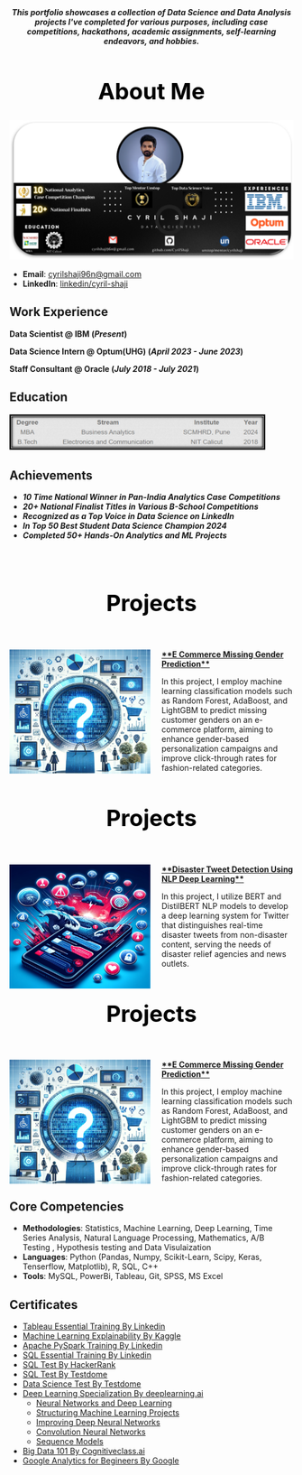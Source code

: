 <div align="center">
<strong><em>This portfolio showcases a collection of Data Science and Data Analysis projects I've completed for various purposes, including case competitions, hackathons, academic assignments, self-learning endeavors, and hobbies.</em></strong>
</div>


<h1 align="center" style="font-size: 40px; color: black; font-weight: bold;">About Me</h1>

![Portfolio Pic](Images/My_portfolio.png)

- **Email**: [cyrilshaji96n@gmail.com](cyrilshaji96n@gmail.com)
- **LinkedIn**: [linkedin/cyril-shaji](https://www.linkedin.com/in/cyril-shaji-22b933147/)

## Work Experience

**Data Scientist @ IBM (_Present_)**

**Data Science Intern @ Optum(UHG) (_April 2023 - June 2023_)**

**Staff Consultant @ Oracle (_July 2018 - July 2021_)**

       
## Education

<p align="left">
  <img src="Images/EDUCATION.png" width="90%" alt="Education Image">
</p>



## Achievements

 
- **_10 Time National Winner in Pan-India Analytics Case Competitions_**
- **_20+ National Finalist Titles in Various B-School Competitions_**
- **_Recognized as a Top Voice in Data Science on LinkedIn_**
- **_In Top 50 Best Student Data Science Champion 2024_**
- **_Completed 50+ Hands-On Analytics and ML Projects_**

<p>&nbsp;</p>

<h1 align="center" style="font-size: 40px; color: black; font-weight: bold;">Projects</h1>
<p>&nbsp;</p>

<div style="float: left; margin-right: 20px;">
  <img width="250" height="220" src="Images/Gender.png">
</div>
<strong><a href="https://github.com/CyrilShaji/Machine-Learning-Projects/blob/main/E%20Commerce%20Gender%20Prediction.ipynb">**E Commerce Missing Gender Prediction**</a></strong>

In this project, I employ machine learning classification models such as Random Forest, AdaBoost, and LightGBM to predict missing customer genders on an e-commerce platform, aiming to enhance gender-based personalization campaigns and improve click-through rates for fashion-related categories.





<h1 align="center" style="font-size: 40px; color: black; font-weight: bold;">Projects</h1>
<p>&nbsp;</p>

<div style="float: left; margin-right: 20px;">
  <img width="250" height="220" src="Images/Disaster.png">
</div>
<strong><a href="https://github.com/CyrilShaji/Deep-Learning-and-NLP-Projects/blob/main/Disaster%20Tweet%20Prediction%20NLP%20Deep%20Learning.ipynb">**Disaster Tweet Detection Using NLP Deep Learning**</a></strong>


In this project, I utilize BERT and DistilBERT NLP models to develop a deep learning system for Twitter that distinguishes real-time disaster tweets from non-disaster content, serving the needs of disaster relief agencies and news outlets.












<h1 align="center" style="font-size: 40px; color: black; font-weight: bold;">Projects</h1>
<p>&nbsp;</p>

<div style="float: left; margin-right: 20px;">
  <img width="250" height="220" src="Images/Gender.png">
</div>
<strong><a href="https://github.com/CyrilShaji/Machine-Learning-Projects/blob/main/E%20Commerce%20Gender%20Prediction.ipynb">**E Commerce Missing Gender Prediction**</a></strong>

In this project, I employ machine learning classification models such as Random Forest, AdaBoost, and LightGBM to predict missing customer genders on an e-commerce platform, aiming to enhance gender-based personalization campaigns and improve click-through rates for fashion-related categories.


## Core Competencies

- **Methodologies**: Statistics, Machine Learning, Deep Learning, Time Series Analysis, Natural Language Processing, Mathematics, A/B Testing , Hypothesis testing and Data Visulaization
- **Languages**: Python (Pandas, Numpy, Scikit-Learn, Scipy, Keras, Tenserflow, Matplotlib), R, SQL, C++
- **Tools**: MySQL, PowerBi, Tableau, Git, SPSS, MS Excel

## Certificates

- [Tableau Essential Training By Linkedin](https://github.com/archd3sai/Portfolio/blob/master/Certificates/CertificateOfCompletion_Tableau%20Essential%20Training%202020.1.pdf)
- [Machine Learning Explainability By Kaggle](https://github.com/archd3sai/Data-Science-Portfolio-Arch-Desai/blob/master/Certificates/Arch%20Desai%20-%20Machine%20Learning%20Explainability.png)
- [Apache PySpark Training By Linkedin](https://github.com/archd3sai/Data-Science-Portfolio-Arch-Desai/blob/master/Certificates/CertificateOfCompletion_Apache%20Pyspark%20By%20Example%20(2).pdf)
- [SQL Essential Training By Linkedin](https://github.com/archd3sai/Data-Science-Portfolio-Arch-Desai/blob/master/Certificates/CertificateOfCompletion_Sql%20Essential%20Training%202018%20(1).pdf)
- [SQL Test By HackerRank](https://www.hackerrank.com/certificates/c0cda4c2f1b5)
- [SQL Test By Testdome](https://www.testdome.com/cert/24cd496af7a24a8489a1fd5de791c392)
- [Data Science Test By Testdome](https://www.testdome.com/cert/124165d7386d4f76be84c240e0547bd3)
- [Deep Learning Specialization By deeplearning.ai](https://github.com/archd3sai/Data-Science-Portfolio-Arch-Desai/blob/master/Certificates/Deep%20Learning%20Specialization.pdf)
    - [Neural Networks and Deep Learning](https://github.com/archd3sai/Data-Science-Portfolio-Arch-Desai/blob/master/Certificates/Neural%20Networks%20and%20Deep%20Learning.pdf)
    - [Structuring Machine Learning Projects](https://github.com/archd3sai/Data-Science-Portfolio-Arch-Desai/blob/master/Certificates/Structuring%20Machine%20Learning%20Projects.pdf)
    - [Improving Deep Neural Networks](https://github.com/archd3sai/Data-Science-Portfolio-Arch-Desai/blob/master/Certificates/Improving%20Deep%20Neural%20Networks.pdf)
    - [Convolution Neural Networks](https://github.com/archd3sai/Data-Science-Portfolio-Arch-Desai/blob/master/Certificates/Convolutional%20Neural%20Networks.pdf)
    - [Sequence Models](https://github.com/archd3sai/Data-Science-Portfolio-Arch-Desai/blob/master/Certificates/Sequence%20Models.pdf)
- [Big Data 101 By Cognitiveclass.ai](https://courses.cognitiveclass.ai/certificates/bfc1df7e5d084a73b84223495263d0fe)
- [Google Analytics for Begineers By Google](https://analytics.google.com/analytics/academy/certificate/kHYtirzEQV29uzNG8xSFXg)
